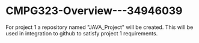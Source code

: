 # CMPG323-Overview---34946039

For project 1 a repository named "JAVA_Project" will be created. This will be used in integration to github to satisfy project 1 requirements.
